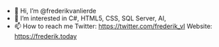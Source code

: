 - 👋 Hi, I’m @frederikvanlierde
- 👀 I’m interested in C#, HTML5, CSS, SQL Server, AI, 
- 📫 How to reach me 
Twitter: https://twitter.com/frederik_vl
Website: https://frederik.today

